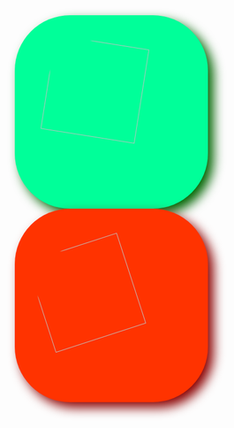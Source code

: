 <style>
#tal1 {
    background-color: #00ff99;
    width: 350px;
    height: 350px;
    border-radius: 100px 100px;
    box-shadow: darkgreen 10px 10px 20px;
    display: flex;
    justify-content: center;
    align-items: center;
    float: left;
    margin-left: 10px;
}
#tal1 > img {
    width: 70%;
    height: 70%;
    border-radius: 75px 75px;
    animation: rotate1 2s linear infinite;
    transition: 0.5s;
}
#tal2 {
    background-color: #FF3300;
    width: 350px;
    height: 350px;
    border-radius: 100px 100px;
    box-shadow: darkred 10px 10px 20px;
    display: flex;
    justify-content: center;
    align-items: center;
    float: left;
    margin-left: 10px;
}
#tal2 > img {
    width: 70%;
    height: 70%;
    border-radius: 75px 75px;
    animation: rotate2 1s linear infinite;
    transition: 0.5s;
}
@keyframes rotate1 {
    from {transform: rotate(0deg);}
    50% {transform: rotate(180deg);}
    to {transform: rotate(360deg);}
}
@keyframes rotate2 {
    from {transform: rotate(0deg);}
    50% {transform: rotate(-180deg);}
    to {transform: rotate(-360deg);}
}
#tal1 > img:hover {width: 85%; height: 85%;}
#tal1 > img:active {animation: rotate1 0.5s linear infinite;}
#tal2 > img:hover {width: 85%; height: 85%;}
#tal2 > img:active {animation: rotate2 0.002ms linear infinite;}
</style>
<div id="tal1"><img src="../talmo.jpeg"></div>
<div id="tal2"><img src="../pig.jpeg"></div>